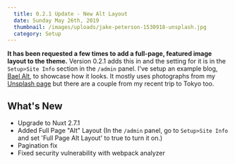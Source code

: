```yaml
---
  title: 0.2.1 Update - New Alt Layout
  date: Sunday May 26th, 2019
  thumbnail: /images/uploads/jake-peterson-1530918-unsplash.jpg
  category: Setup
---
```

**It has been requested a few times to add a full-page, featured image layout to the theme.** Version 0.2.1 adds this in and the setting for it is in the `Setup>Site Info` section in the `/admin` panel. I've setup an example blog, [Bael Alt](https://bael-template-alt-layout.netlify.com/), to showcase how it looks. It mostly uses photographs from my [Unsplash page](https://unsplash.com/@jake101) but there are a couple from my recent trip to Tokyo too.

## What's New

* Upgrade to Nuxt 2.7.1
* Added Full Page "Alt" Layout (In the `/admin` panel, go to `Setup>Site Info` and set 'Full Page Alt Layout' to true to turn it on.)
* Pagination fix
* Fixed security vulnerability with webpack analyzer
